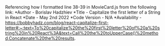 Referencing how I formatted line 38-39 in MovieCard.js from the following link:
*Author - Borislav Hadzhiev
*Title - Capitalize the first letter of a String in React
*Date - May 2nd 2022
*Code Version - N/A
*Availability - https://bobbyhadz.com/blog/react-capitalize-first-letter#:~:text=To%20capitalize%20the%20first%20letter%20of%20a%20string%20in%20React%3A&text=Call%20the%20toUpperCase()%20method,Concatenate%20the%20results.